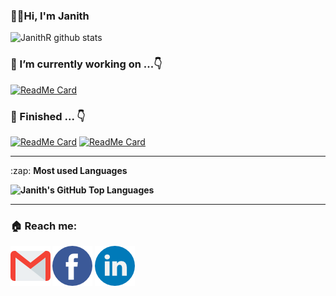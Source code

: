 ### 👨‍💻Hi,  I'm Janith
![JanithR github stats](https://github-readme-stats.vercel.app/api?username=janithrenuka&show_icons=true&theme=radical)

### 🔭 I’m currently working on ...👇

[![ReadMe Card](https://github-readme-stats.vercel.app/api/pin/?username=janithrenuka&repo=IMS_system&theme=react)](https://github.com/UCSC-group17-secondyear/IMS_system)

### 🏁 Finished ... 👇
[![ReadMe Card](https://github-readme-stats.vercel.app/api/pin/?username=janithrenuka&repo=ci-bootstrap-website&theme=react)](https://github.com/janithrenuka/ci-bootstrap-website) 
[![ReadMe Card](https://github-readme-stats.vercel.app/api/pin/?username=janithrenuka&repo=Knapsack-Wine-Problem&theme=vue)](https://github.com/janithrenuka/Knapsack-Wine-Problem) 

------------
<summary>:zap: <b>Most used Languages</summary>
<p>&nbsp;<img align="left" alt="Janith's GitHub Top Languages" src="https://github-readme-stats.vercel.app/api/top-langs/?username=janithrenuka" /></p>

--------------------------

### 🏠 Reach me:
[![Gmail](/images/gm.png)](mailto:janithrenuka31@gmail.com)
[![Facebook](/images/fb.png)](https://www.facebook.com/janith.renuka)
[![LinkedIn](/images/li.png)](https://www.linkedin.com/in/janith-renuka)

